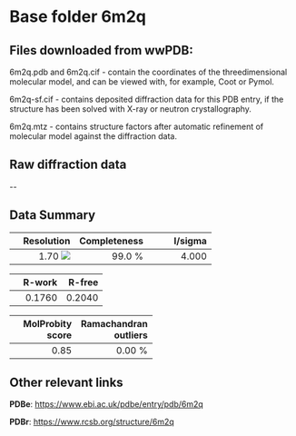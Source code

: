 # Base folder 6m2q

## Files downloaded from wwPDB:

6m2q.pdb and 6m2q.cif - contain the coordinates of the threedimensional molecular model, and can be viewed with, for example, Coot or Pymol.

6m2q-sf.cif - contains deposited diffraction data for this PDB entry, if the structure has been solved with X-ray or neutron crystallography.

6m2q.mtz - contains structure factors after automatic refinement of molecular model against the diffraction data.

## Raw diffraction data

--<br> 

## Data Summary
|   | Resolution | Completeness| I/sigma |
|---|-------------:|----------------:|--------------:|
|   |1.70 ![](https://github.com/thorn-lab/coronavirus_structural_task_force/blob/master/outreach/ang.svg)|99.0  %|<img width=50/>4.000|

|   | **R-work**| **R-free**   
|---|-------------:|----------------:|           
||0.1760|0.2040|

|   |**MolProbity<br>score**| **Ramachandran<br>outliers** 
|---|-------------:|----------------:|
||0.85|0.00 %|

## Other relevant links 
**PDBe**:  https://www.ebi.ac.uk/pdbe/entry/pdb/6m2q
 
**PDBr**: https://www.rcsb.org/structure/6m2q 

